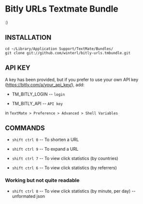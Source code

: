 Bitly URLs Textmate Bundle
==========================
:)

INSTALLATION
------------
    cd ~/Library/Application Support/TextMate/Bundles/
    git clone git://github.com/winterl/bitly-urls.tmbundle.git

API KEY
-------
A key has been provided, but if you prefer to use your own API key (https://bitly.com/a/your_api_key/), add:

* TM_BITLY_LOGIN -- `login`

* TM_BITLY_API -- `API key`

in `TextMate > Preference > Advanced > Shell Variables`

COMMANDS
--------
* `shift ctrl 0` -- To shorten a URL

* `shift ctrl 9` -- To expand a URL

* `shift ctrl 7` -- To view click statistics (by countries)

* `shift ctrl 6` -- To view click statistics (by referrers)

### Working but not quite readable

* `shift ctrl 8` -- To view click statistics (by minute, per day) -- unformated json

